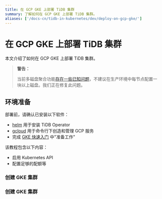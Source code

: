 ```yaml
---
title: 在 GCP GKE 上部署 TiDB 集群
summary: 了解如何在 GCP GKE 上部署 TiDB 集群。
aliases: ['/docs-cn/tidb-in-kubernetes/dev/deploy-on-gcp-gke/']
---
```


# 在 GCP GKE 上部署 TiDB 集群

<!-- markdownlint-disable MD029 -->

本文介绍了如何在 GCP GKE 上部署 TiDB 集群。

> **警告：**
>
> 当前多磁盘聚合功能[存在一些已知问题](https://github.com/pingcap/tidb-operator/issues/684)，不建议在生产环境中每节点配置一块以上磁盘。我们正在修复此问题。

## 环境准备

部署前，请确认已安装以下软件：

* [helm](https://helm.sh/docs/intro/install/) 用于安装 TiDB Operator
* [gcloud](https://cloud.google.com/sdk/gcloud) 用于命令行下创造和管理 GCP 服务
* 完成 [GKE 快速入门](https://cloud.google.com/kubernetes-engine/docs/quickstart) 中"准备工作"

该教程包含以下内容：

* 启用 Kubernetes API
* 配置足够的配额等

### 创建 GKE 集群
### 创建 GKE 集群
